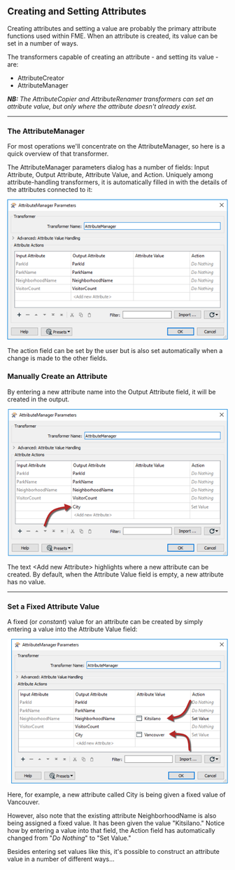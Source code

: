 ## Creating and Setting Attributes ##

Creating attributes and setting a value are probably the primary attribute functions used within FME. When an attribute is created, its value can be set in a number of ways.

The transformers capable of creating an attribute - and setting its value - are:

- AttributeCreator
- AttributeManager

***NB:*** *The AttributeCopier and AttributeRenamer transformers can set an attribute value, but only where the attribute doesn't already exist.*

---

### The AttributeManager ###
For most operations we'll concentrate on the AttributeManager, so here is a quick overview of that transformer.

The AttributeManager parameters dialog has a number of fields: Input Attribute, Output Attribute, Attribute Value, and Action. Uniquely among attribute-handling transformers, it is automatically filled in with the details of the attributes connected to it:

![](./Images/Img4.023.AttributeManagerParameters.png)

The action field can be set by the user but is also set automatically when a change is made to the other fields.

### Manually Create an Attribute ###
By entering a new attribute name into the Output Attribute field, it will be created in the output.

![](./Images/Img4.024.AttributeManagerCreateAttr.png)

The text &lt;Add new Attribute&gt; highlights where a new attribute can be created. By default, when the Attribute Value field is empty, a new attribute has no value.

---

### Set a Fixed Attribute Value ###
A fixed (or *constant*) value for an attribute can be created by simply entering a value into the Attribute Value field:

![](./Images/Img4.025.AttributeManagerSetValues.png)

Here, for example, a new attribute called City is being given a fixed value of Vancouver.

However, also note that the existing attribute NeighborhoodName is also being assigned a fixed value. It has been given the value "Kitsilano." Notice how by entering a value into that field, the Action field has automatically changed from "*Do Nothing*" to "Set Value."

Besides entering set values like this, it's possible to construct an attribute value in a number of different ways...
